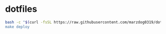# dotfiles
```sh
bash -c "$(curl -fsSL https://raw.githubusercontent.com/marzdog0319/dotfiles/master/install.sh)
make deploy
```